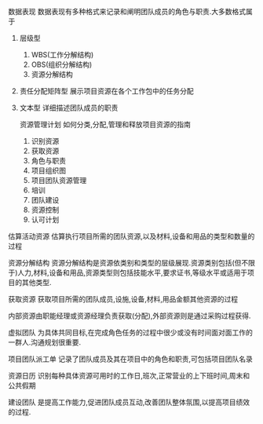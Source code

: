数据表现
数据表现有多种格式来记录和阐明团队成员的角色与职责.大多数格式属于
1. 层级型
   1. WBS(工作分解结构)
   2. OBS(组织分解结构)
   3. 资源分解结构
2. 责任分配矩阵型
   展示项目资源在各个工作包中的任务分配
3. 文本型
   详细描述团队成员的职责


	 资源管理计划
	 如何分类,分配,管理和释放项目资源的指南
	 1. 识别资源
	 2. 获取资源
	 3. 角色与职责
	 4. 项目组织图
	 5. 项目团队资源管理
	 6. 培训
	 7. 团队建设
	 8. 资源控制
	 9. 认可计划


估算活动资源
估算执行项目所需的团队资源,以及材料,设备和用品的类型和数量的过程

资源分解结构
资源分解结构是资源依类别和类型的层级展现.资源类别包括(但不限于)人力,材料,设备和用品,资源类型则包括技能水平,要求证书,等级水平或适用于项目的其他类型.

获取资源
获取项目所需的团队成员,设施,设备,材料,用品金额其他资源的过程

内部资源由职能经理或资源经理负责获取(分配),外部资源则是通过采购过程获得.

虚拟团队
为具体共同目标,在完成角色任务的过程中很少或没有时间面对面工作的一群人.沟通规划很重要.

项目团队派工单
记录了团队成员及其在项目中的角色和职责,可包括项目团队名录

资源日历
识别每种具体资源可用时的工作日,班次,正常营业的上下班时间,周末和公共假期

建设团队
是提高工作能力,促进团队成员互动,改善团队整体氛围,以提高项目绩效的过程.
